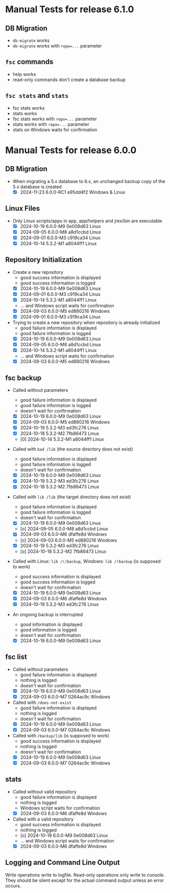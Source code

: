 # Manual Tests for release 6.1.0

## DB Migration

- `db-migrate` works
- `db-migrate` works with `repo=...` parameter

## `fsc` commands

- help works
- read-only commands don't create a database backup

## `fsc stats` and `stats`

- fsc stats works
- stats works
- fsc stats works with `repo=...` parameter
- stats works with `repo=...` parameter
- stats on Windows waits for confirmation

# Manual Tests for release 6.0.0

## DB Migration

- When migrating a 5.x database to 6.x, an unchanged backup copy of the 5.x database is created
  - [x] 2024-11-23 6.0.0-RC1 e95dd4f2 Windows & Linux

## Linux Files

- Only Linux scripts/apps in app, app/helpers and jrex/bin are executable
  - [x] 2024-10-19 6.0.0-M9 0e008d63 Linux
  - [x] 2024-09-05 6.0.0-M8 a8d1ccbd Linux
  - [x] 2024-09-01 6.0.0-M3 c919ca34 Linux
  - [x] 2024-10-14 5.3.2-M1 a8044ff1 Linux

## Repository Initialization

- Create a new repository
  - good success information is displayed
  - good success information is logged
  - [x] 2024-10-19 6.0.0-M9 0e008d63 Linux
  - [x] 2024-09-01 6.0.0-M3 c919ca34 Linux
  - [x] 2024-10-14 5.3.2-M1 a8044ff1 Linux
  - ... and Windows script waits for confirmation
  - [x] 2024-09-03 6.0.0-M5 ed880216 Windows
  - [x] 2024-09-01 6.0.0-M3 c919ca34 Linux
- Trying to create a new repository when repository is already initialized
  - good failure information is displayed
  - good failure information is logged
  - [x] 2024-10-19 6.0.0-M9 0e008d63 Linux
  - [x] 2024-09-05 6.0.0-M8 a8d1ccbd Linux
  - [x] 2024-10-14 5.3.2-M1 a8044ff1 Linux
  - ... and Windows script waits for confirmation
  - [x] 2024-09-03 6.0.0-M5 ed880216 Windows

## fsc backup

- Called without parameters
  - good failure information is displayed
  - good failure information is logged
  - doesn't wait for confirmation
  - [x] 2024-10-19 6.0.0-M9 0e008d63 Linux
  - [x] 2024-09-03 6.0.0-M5 ed880216 Windows
  - [x] 2024-10-19 5.3.2-M3 ed3fc276 Linux
  - [x] 2024-10-18 5.3.2-M2 7fb86473 Linux
  - [0] 2024-10-14 5.3.2-M1 a8044ff1 Linux

- Called with `bad /lib` (the source directory does not exist)
  - good failure information is displayed
  - good failure information is logged
  - doesn't wait for confirmation
  - [x] 2024-10-19 6.0.0-M9 0e008d63 Linux
  - [x] 2024-10-19 5.3.2-M3 ed3fc276 Linux
  - [x] 2024-10-18 5.3.2-M2 7fb86473 Linux

- Called with `lib /lib` (the target directory does not exist)
  - good failure information is displayed
  - good failure information is logged
  - doesn't wait for confirmation
  - [x] 2024-10-19 6.0.0-M9 0e008d63 Linux
  - [o] 2024-09-05 6.0.0-M8 a8d1ccbd Linux
  - [x] 2024-09-03 6.0.0-M6 dfaffe8d Windows
  - [o] 2024-09-03 6.0.0-M5 ed880216 Windows
  - [x] 2024-10-19 5.3.2-M3 ed3fc276 Linux
  - [o] 2024-10-18 5.3.2-M2 7fb86473 Linux

- Called with Linux: `lib /\!backup`, Windows: `lib /!backup` (is supposed to work)
  - good success information is displayed
  - good success information is logged
  - doesn't wait for confirmation
  - [x] 2024-10-19 6.0.0-M9 0e008d63 Linux
  - [x] 2024-09-03 6.0.0-M6 dfaffe8d Windows
  - [x] 2024-10-19 5.3.2-M3 ed3fc276 Linux

- An ongoing backup is interrupted
  - good information is displayed
  - good information is logged
  - doesn't wait for confirmation
  - [x] 2024-10-19 6.0.0-M9 0e008d63 Linux

## fsc list

- Called without parameters
  - good failure information is displayed
  - nothing is logged
  - doesn't wait for confirmation
  - [x] 2024-10-19 6.0.0-M9 0e008d63 Linux
  - [x] 2024-09-03 6.0.0-M7 0264ac9c Windows

- Called with `/does-not-exist`
  - good failure information is displayed
  - nothing is logged
  - doesn't wait for confirmation
  - [x] 2024-10-19 6.0.0-M9 0e008d63 Linux
  - [x] 2024-09-03 6.0.0-M7 0264ac9c Windows

- Called with `/backup/lib` (is supposed to work)
  - good success information is displayed
  - nothing is logged
  - doesn't wait for confirmation
  - [x] 2024-10-19 6.0.0-M9 0e008d63 Linux
  - [x] 2024-09-03 6.0.0-M7 0264ac9c Windows

## stats

- Called without valid repository
  - good failure information is displayed
  - nothing is logged
  - Windows script waits for confirmation
  - [x] 2024-09-03 6.0.0-M6 dfaffe8d Windows

- Called with a valid repository
  - good success information is displayed
  - nothing is logged
  - [o] 2024-10-19 6.0.0-M9 0e008d63 Linux
  - ... and Windows script waits for confirmation
  - [x] 2024-09-03 6.0.0-M6 dfaffe8d Windows

## Logging and Command Line Output

Write operations write to logfile. Read-only operations only write to console. They should be silent except for the actual command output unless an error occurs.
